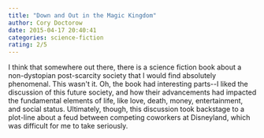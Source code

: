 ```yaml
---
title: "Down and Out in the Magic Kingdom"
author: Cory Doctorow
date: 2015-04-17 20:40:41
categories: science-fiction
rating: 2/5
---
```


I think that somewhere out there, there is a science fiction book about a non-dystopian post-scarcity society that I would find absolutely phenomenal. This wasn't it. Oh, the book had interesting parts--I liked the discussion of this future society, and how their advancements had impacted the fundamental elements of life, like love, death, money, entertainment, and social status. Ultimately, though, this discussion took backstage to a plot-line about a feud between competing coworkers at Disneyland, which was difficult for me to take seriously.
